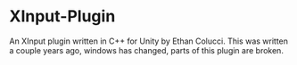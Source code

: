 # XInput-Plugin
An XInput plugin written in C++ for Unity by Ethan Colucci.
This was written a couple years ago, windows has changed, parts of this plugin are broken.

